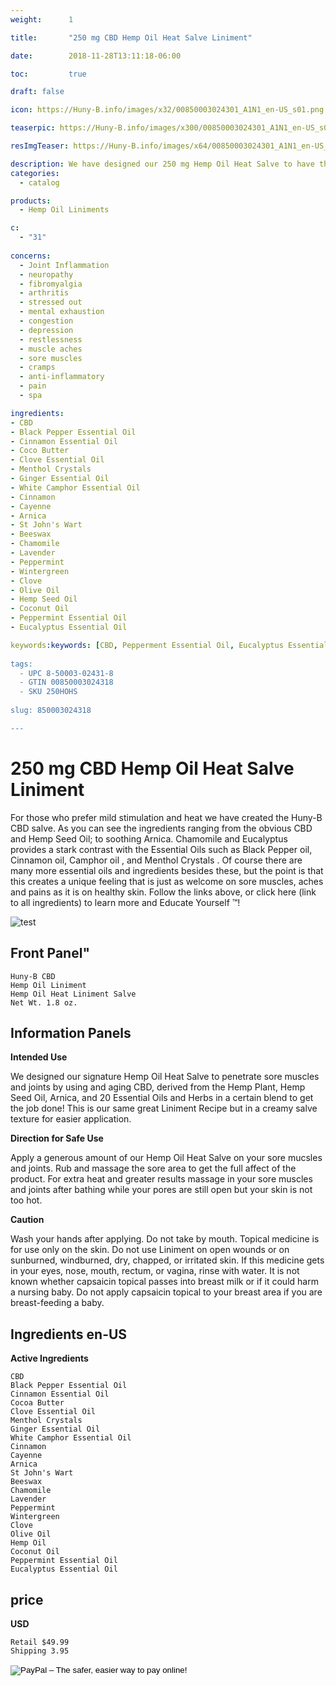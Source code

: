 ```yaml
---
weight:      1

title:       "250 mg CBD Hemp Oil Heat Salve Liniment"

date:        2018-11-28T13:11:18-06:00

toc:         true

draft: false

icon: https://Huny-B.info/images/x32/00850003024301_A1N1_en-US_s01.png

teaserpic: https://Huny-B.info/images/x300/00850003024301_A1N1_en-US_s01.jpg

resImgTeaser: https://Huny-B.info/images/x64/00850003024301_A1N1_en-US_s01.png

description: We have designed our 250 mg Hemp Oil Heat Salve to have the same great results, by using the same great ingredients as our Rub but made it milder with a creamer texture. 
categories: 
  - catalog

products: 
  - Hemp Oil Liniments

c:
  - "31"
  
concerns:
  - Joint Inflammation
  - neuropathy
  - fibromyalgia
  - arthritis
  - stressed out
  - mental exhaustion
  - congestion
  - depression
  - restlessness
  - muscle aches
  - sore muscles
  - cramps
  - anti-inflammatory
  - pain
  - spa 

ingredients:
- CBD
- Black Pepper Essential Oil
- Cinnamon Essential Oil
- Coco Butter
- Clove Essential Oil
- Menthol Crystals
- Ginger Essential Oil
- White Camphor Essential Oil
- Cinnamon 
- Cayenne 
- Arnica
- St John's Wart
- Beeswax
- Chamomile
- Lavender
- Peppermint
- Wintergreen
- Clove
- Olive Oil
- Hemp Seed Oil
- Coconut Oil
- Peppermint Essential Oil
- Eucalyptus Essential Oil

keywords:keywords: [CBD, Pepperment Essential Oil, Eucalyptus Essential Oil, sore muscles, arnica, St John's Wart, Lavender, Black Pepper Essential Oil, Cinnamon Essential Oil, Clove Essential Oil, White Camphor Essential Oil, Chamomile,Comfrey leaves, wintergreen, Cayenne, Capsaicin, all natural, hemp oil, full spectrum,broad spectrum,organic,herbal remedies, neuropathy,relaxing, arthris, fibramialoga, stiff muscles, Ginger Essential Oil,pain, Menthol crystals]
  
tags: 
  - UPC 8-50003-02431-8
  - GTIN 00850003024318
  - SKU 250HOHS
  
slug: 850003024318

---
```

# 250 mg CBD Hemp Oil Heat Salve Liniment

For those who prefer mild stimulation and heat we have created the Huny-B CBD salve. As you can see the ingredients ranging from the obvious CBD and Hemp Seed Oil; to soothing  Arnica.  Chamomile and Eucalyptus provides a stark contrast with the Essential Oils such as Black Pepper oil, Cinnamon oil,  Camphor oil , and Menthol Crystals . Of course there are many more essential oils and ingredients besides these, but the point is that this creates a unique feeling that is just as welcome on sore muscles, aches and pains as it is on healthy skin. Follow the links above, or click here (link to all ingredients) to learn more and Educate Yourself ™!

![test](https://Huny-B.info/images/x300/00850003024301_A1N1_en-US_s01.jpg)

## Front Panel"

    Huny-B CBD
    Hemp Oil Liniment
    Hemp Oil Heat Liniment Salve
    Net Wt. 1.8 oz.
    
## Information Panels

**Intended Use**

We designed our signature Hemp Oil Heat Salve 
to penetrate sore muscles and joints by using and aging CBD, 
derived from the Hemp Plant, Hemp Seed Oil, Arnica, 
and 20 Essential Oils and Herbs in a certain blend to get the job done! 
This is our same great Liniment Recipe but in a creamy salve texture 
for easier application. 

**Direction for Safe Use**

Apply a generous amount of our Hemp Oil Heat Salve 
on your sore mucsles and joints. 
Rub and massage the sore area to get the full affect of the product. 
For extra heat and greater results massage 
in your sore muscles and joints after bathing 
while your pores are still open but your skin is not too hot. 

**Caution**

Wash your hands after applying. Do not take by mouth. Topical medicine is for use only on the skin. Do not use Liniment on open wounds or on sunburned, windburned, dry, chapped, or irritated skin. If this medicine gets in your eyes, nose, mouth, rectum, or vagina, rinse with water. It is not known whether capsaicin topical passes into breast milk or if it could harm a nursing baby. Do not apply capsaicin topical to your breast area if you are breast-feeding a baby.

## Ingredients en-US 

**Active Ingredients**

    CBD
    Black Pepper Essential Oil
    Cinnamon Essential Oil
    Cocoa Butter
    Clove Essential Oil
    Menthol Crystals
    Ginger Essential Oil
    White Camphor Essential Oil
    Cinnamon 
    Cayenne 
    Arnica
    St John's Wart
    Beeswax
    Chamomile
    Lavender
    Peppermint
    Wintergreen
    Clove
    Olive Oil
    Hemp Oil
    Coconut Oil
    Peppermint Essential Oil
    Eucalyptus Essential Oil

## price

**USD**

    Retail $49.99
    Shipping 3.95

<form action="https://www.paypal.com/cgi-bin/webscr" method="post" target="_top">
<input type="hidden" name="cmd" value="_s-xclick">
<input type="hidden" name="hosted_button_id" value="4ETSTPQ2962VL">
<input type="image" src="https://www.paypalobjects.com/en_US/GB/i/btn/btn_buynowCC_LG.gif" border="0" name="submit" alt="PayPal – The safer, easier way to pay online!">
<img alt="" border="0" src="https://www.paypalobjects.com/en_US/i/scr/pixel.gif" width="1" height="1">
</form>
